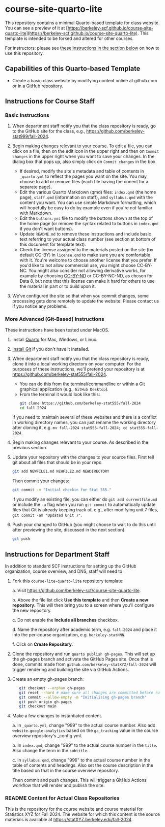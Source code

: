 # course-site-quarto-lite

This repository contains a minimal Quarto-based template for class website. You can see a preview of it at [https://berkeley-scf.github.io/course-site-quarto-lite](https://berkeley-scf.github.io/course-site-quarto-lite). This template is intended to be forked and altered for other courses.

For instructors: please see [these instructions in the section below](https://github.com/berkeley-scf/course-site-quarto-lite#instructions-for-course-staff) on how to use this repository.


## Capabilities of this Quarto-based Template

- Create a basic class website by modifying content online at github.com or in a GitHub repository.


## Instructions for Course Staff

### Basic Instructions 

1. When department staff notify you that the class repository is ready, go to the GitHub site for the class, e.g., https://github.com/berkeley-stat999/fall-2024.

2. Begin making changes relevant to your course. To edit a file, you can click on a file, then on the edit icon in the upper right and then on `Commit changes` in the upper right when you want to save your changes. In the dialog box that pops up, also simply click on `Commit changes` in the box.
   - If desired, modify the site's metadata and table of contents in `_quarto.yml` to reflect the pages you want on the site. You may choose to add or remove files (each file having the conent for a separate page).
   - Edit the various Quarto Markdown (qmd) files: `index.qmd` (the home page), `staff.qmd` (information on staff), and `syllabus.qmd` with the content you want. You can use simple Markdown formatting, which will hopefully be easy to do by example even if you're not familiar with Markdown.
   - Edit the `buttons.yml` file to modify the buttons shown at the top of the home page (or remove the syntax related to buttons in `index.qmd` if you don't want buttons). 
   - Update `README.md` to remove these instructions and include basic text referring to your actual class number (see section at bottom of this document for template text).
   - Check the license assigned to the materials posted on the site (by default CC-BY) in `license.qmd` to make sure you are comfortable with it. You're welcome to choose another license that you prefer. If you'd like to not allow commercial use, you might choose CC-BY-NC. You might also consider not allowing derivative works, for example by choosing [CC-BY-ND](https://creativecommons.org/licenses/by-nd/4.0/deed.en) or CC-BY-NC-ND, as chosen for Data 8, but note that this license can make it hard for others to use the material in part or to build upon it. 

3. We've configured the site so that when you commit changes, some processing gets done remotely to update the website. Please contact us if you notice any problems.

### More Advanced (Git-Based) Instructions

These instructions have been tested under MacOS.

1. Install [Quarto](https://quarto.org/docs/get-started) for Mac, Windows, or Linux.

2. [Install Git](https://git-scm.com/downloads) if you don't have it installed.

3. When department staff notify you that the class repository is ready, clone it into a local working directory on your computer. For the purposes of these instructions, we'll pretend your repository is at https://github.com/berkeley-stat555/fall-2024.
   - You can do this from the terminal/commandline or within a Git graphical application (e.g., `GitHub Desktop`).
   - From the terminal it would look like this:
     ```bash
     git clone https://github.com/berkeley-stat555/fall-2024
     cd fall-2024
     ```
   If you need to maintain several of these websites and there is a conflict in working directory names, you can just rename the working directory after cloning it, e.g. `mv fall-2024 stat555-fall-2024; cd stat555-fall-2024`.


4. Begin making changes relevant to your course. As described in the previous section.

5. Update your repository with the changes to your source files. First tell git about all files that should be in your repo.

   ```bash
   git add NEWFILE1.md NEWFILE2.md NEWDIRECTORY
   ```

   Then commit your changes:
   ```bash
   git commit -m "Initial checkin for Stat 555."
   ```

   If you modify an existing file, you can either do `git add currentfile.md` or include the `-a` flag when you run `git commit` to automatically update files that Git is already keeping track of, e.g., after modifying unit 7 files, `git commit -am "Updated Unit 7"`.

6. Push your changed to GitHub (you might choose to wait to do this until after previewing the site, discussed in the next section).

   ```bash
   git push
   ```

## Instructions for Department Staff

In addition to standard SCF instructions for setting up the GitHub organization, course overview, and DNS, staff will need to 

1. Fork this `course-lite-quarto-lite` repository template:

   a. Visit https://github.com/berkeley-scf/course-site-quarto-lite.

   b. Above the file list click **Use this template** and then **Create a new repository**. This will then bring you to a screen where you'll configure the new repository.

   c. Do not enable the **Include all branches** checkbox.

   d. Name the repository after academic term, e.g. `fall-2024` and place it into the per-course organization, e.g. `berkeley-statNNN`.

   f. Click on **Create Repository**.

2. Clone the repository and run `quarto publish gh-pages`. This will set up the gh-pages branch and activate the GitHub Pages site. Once that is done, commits made from `github.com/berkeley-statXYZ/fall-2024` will trigger rendering and building the site via GitHub Actions.

3. Create an empty gh-pages branch:
   ```bash
      git checkout --orphan gh-pages
      git reset --hard # make sure all changes are committed before running this!
      git commit --allow-empty -m "Initialising gh-pages branch"
      git push origin gh-pages
      git checkout main
      ```

4. Make a few changes to instantiated content.

   a. In `_quarto.yml`, change "999" to the actual course number. Also add `website.google-analytics` based on the `ga_tracking` value in the course overview repository's _config.yml.

   b. In `index.qmd`, change "999" to the actual course number in the `title`. Also change the term in the `subtitle`.

   c. In `syllabus.qmd`, change "999" to the actual course number in the table of contents and headings. Also set the course description in the title based on that in the course overview repository.

   Then commit and push changes. This will trigger a GitHub Actions workflow that will render and publish the site.

### README Content for Actual Class Repositories

This is the repository for the course website and course material for Statistics XYZ for Fall 2024. 
The website for which this content is the source materials is available at <https://statXYZ.berkeley.edu/fall-2024>.

